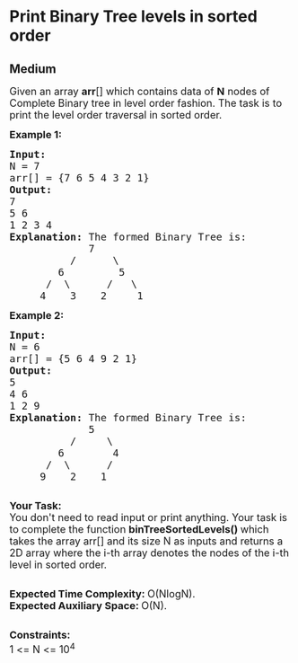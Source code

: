 # Print Binary Tree levels in sorted order
## Medium 
<div class="problem-statement">
                <p></p><p><span style="font-size:18px">Given an array <strong>arr</strong>[] which contains data of <strong>N</strong> nodes of Complete Binary tree in level order fashion. The task is to print the level order traversal in sorted order. </span></p>

<p><span style="font-size:18px"><strong>Example 1:</strong></span></p>

<pre><span style="font-size:18px"><strong>Input:
</strong>N = 7
arr[] = {7 6 5 4 3 2 1}
<strong>Output:
</strong>7
5 6
1 2 3 4
<strong>Explanation: </strong>The formed Binary Tree is:
             7
          /      \
        6         5
      /  \      /   \
     4    3    2     1</span></pre>

<p><span style="font-size:18px"><strong>Example 2:</strong></span></p>

<pre><span style="font-size:18px"><strong>Input:</strong>
N = 6
arr[] = {5 6 4 9 2 1}
<strong>Output:</strong>
5
4 6
1 2 9
<strong>Explanation: </strong>The formed Binary Tree is:
             5
          /     \
        6        4
      /  \      /    
     9    2    1    </span></pre>

<p><br>
<span style="font-size:18px"><strong>Your Task:</strong><br>
You don't need to read input or print anything. Your task is to complete the function&nbsp;<strong>binTreeSortedLevels()&nbsp;</strong>which takes the array arr[] and its size N as inputs and returns a 2D array where the i-th array denotes the nodes of the i-th level in sorted order.</span></p>

<p><br>
<span style="font-size:18px"><strong>Expected Time Complexity:&nbsp;</strong>O(NlogN).<br>
<strong>Expected Auxiliary Space:&nbsp;</strong>O(N).</span></p>

<p><br>
<span style="font-size:18px"><strong>Constraints:</strong><br>
1 &lt;= N&nbsp;&lt;= 10<sup>4</sup></span></p>

<p>&nbsp;</p>
 <p></p>
            </div>